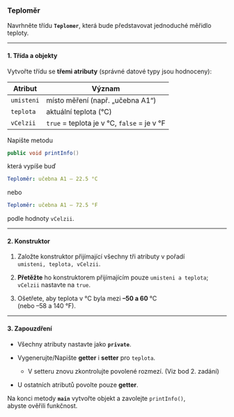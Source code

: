 ### **Teploměr**

Navrhněte třídu **`Teplomer`**, která bude představovat jednoduché měřidlo teploty.  

---

#### 1\. Třída a objekty

Vytvořte třídu se **třemi atributy** (správné datové typy jsou hodnoceny):

| Atribut | Význam |
| --- | --- |
| `umisteni` | místo měření (např. „učebna A1“) |
| `teplota` | aktuální teplota (°C) |
| `vCelzii` | `true` = teplota je v °C, `false` = je v °F |

Napište metodu

```java
public void printInfo()
```

která vypíše buď

```yaml
Teploměr: učebna A1 — 22.5 °C
```

nebo

```yaml
Teploměr: učebna A1 — 72.5 °F
```

podle hodnoty `vCelzii`.

---

#### 2\. Konstruktor

1.  Založte konstruktor přijímající všechny tři atributy v pořadí  
    `umisteni, teplota, vCelzii`.

2.  **Přetěžte** ho konstruktorem přijímajícím pouze `umisteni a teplota`;  
    `vCelzii` nastavte na `true`.

3.  Ošetřete, aby teplota v °C byla mezi **–50 a 60** °C  
    (nebo –58 a 140 °F).

---

#### 3\. Zapouzdření

-   Všechny atributy nastavte jako **`private`**.

-   Vygenerujte/Napište **getter** i **setter** pro `teplota`.

    -   V setteru znovu zkontrolujte povolené rozmezí. (Viz bod 2. zadání)

-   U ostatních atributů povolte pouze **getter**.


Na konci metody **`main`** vytvořte objekt a zavolejte `printInfo()`,  
abyste ověřili funkčnost.
